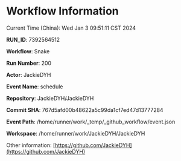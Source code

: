 # Workflow Information

Current Time (China): Wed Jan  3 09:51:11 CST 2024  

**RUN_ID**: 7392564512  

**Workflow**: Snake  

**Run Number**: 200  

**Actor**: JackieDYH  

**Event Name**: schedule  

**Repository**: JackieDYH/JackieDYH  

**Commit SHA**: 767d5afd00b48622a5c99da1cf7ed47d13777284  

**Event Path**: /home/runner/work/_temp/_github_workflow/event.json  

**Workspace**: /home/runner/work/JackieDYH/JackieDYH  

Other information: [https://github.com/JackieDYH](https://github.com/JackieDYH)
